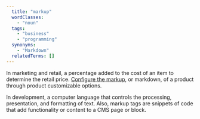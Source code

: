 ```yaml
---
  title: "markup"
  wordClasses:
    - "noun"
  tags:
    - "business"
    - "programming"
  synonyms:
    - "Markdown"
  relatedTerms: []
---
```

In marketing and retail, a percentage added to the cost of an item to determine the retail price. [Configure the markup](https://docs.magento.com/m2/ce/user_guide/catalog/settings-advanced-custom-options.html), or markdown, of a product through product customizable options.

In development, a computer language that controls the processing, presentation, and formatting of text. Also, markup tags are snippets of code that add functionality or content to a CMS page or block.

